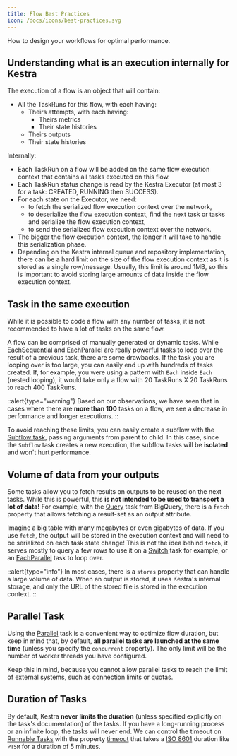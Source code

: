 ```yaml
---
title: Flow Best Practices
icon: /docs/icons/best-practices.svg
---
```


How to design your workflows for optimal performance.

## Understanding what is an execution internally for Kestra

The execution of a flow is an object that will contain:
- All the TaskRuns for this flow, with each having:
    - Theirs attempts, with each having:
        - Theirs metrics
        - Their state histories
    - Theirs outputs
    - Their state histories

Internally:
- Each TaskRun on a flow will be added on the same flow execution context that contains all tasks executed on this flow.
- Each TaskRun status change is read by the Kestra Executor (at most 3 for a task: CREATED, RUNNING then SUCCESS).
- For each state on the Executor, we need:
    - to fetch the serialized flow execution context over the network,
    - to deserialize the flow execution context, find the next task or tasks and serialize the flow execution context,
    - to send the serialized flow execution context over the network.
- The bigger the flow execution context, the longer it will take to handle this serialization phase.
- Depending on the Kestra internal queue and repository implementation, there can be a hard limit on the size of the flow execution context as it is stored as a single row/message. Usually, this limit is around 1MB, so this is important to avoid storing large amounts of data inside the flow execution context.

## Task in the same execution

While it is possible to code a flow with any number of tasks, it is not recommended to have a lot of tasks on the same flow.

A flow can be comprised of manually generated or dynamic tasks. While [EachSequential](/plugins/core/tasks/flows/io.kestra.plugin.core.flow.EachSequential) and [EachParallel](/plugins/core/tasks/flows/io.kestra.plugin.core.flow.EachParallel) are really powerful tasks to loop over the result of a previous task, there are some drawbacks. If the task you are looping over is too large, you can easily end up with hundreds of tasks created. If, for example, you were using a pattern with `Each` inside `Each` (nested looping), it would take only a flow with 20 TaskRuns X 20 TaskRuns to reach 400 TaskRuns.

::alert{type="warning"}
Based on our observations, we have seen that in cases where there are **more than 100** tasks on a flow, we see a decrease in performance and longer executions.
::

To avoid reaching these limits, you can easily create a subflow with the [Subflow task](../04.workflow-components/10.subflows.md), passing arguments from parent to child. In this case, since the `Subflow` task creates a new execution, the subflow tasks will be **isolated** and won't hurt performance.

## Volume of data from your outputs

Some tasks allow you to fetch results on outputs to be reused on the next tasks.
While this is powerful, this **is not intended to be used to transport a lot of data!**
For example, with the [Query](/plugins/plugin-gcp/tasks/bigquery/io.kestra.plugin.gcp.bigquery.query) task from BigQuery, there is a `fetch` property that allows fetching a result-set as an output attribute.

Imagine a big table with many megabytes or even gigabytes of data. If you use `fetch`, the output will be stored in the execution context and will need to be serialized on each task state change! This is not the idea behind `fetch`, it serves mostly to query a few rows to use it on a [Switch](/plugins/core/tasks/flows/io.kestra.plugin.core.flow.Switch) task for example, or an [EachParallel](/plugins/core/tasks/flows/io.kestra.plugin.core.flow.EachParallel) task to loop over.

::alert{type="info"}
In most cases, there is a `stores` property that can handle a large volume of data. When an output is stored, it uses Kestra's internal storage, and only the URL of the stored file is stored in the execution context.
::


## Parallel Task
Using the [Parallel](/plugins/core/tasks/flows/io.kestra.plugin.core.flow.Parallel) task is a convenient way to optimize flow duration, but keep in mind that, by default, **all parallel tasks are launched at the same time** (unless you specify the `concurrent` property). The only limit will be the number of worker threads you have configured.

Keep this in mind, because you cannot allow parallel tasks to reach the limit of external systems, such as connection limits or quotas.


## Duration of Tasks
By default, Kestra **never limits the duration** (unless specified explicitly on the task's documentation) of the tasks. If you have a long-running process or an infinite loop, the tasks will never end. We can control the timeout on [Runnable Tasks](../04.workflow-components/01.tasks/01.runnable-tasks.md) with the property [timeout](../04.workflow-components/13.timeout.md) that takes a [ISO 8601](https://en.wikipedia.org/wiki/ISO_8601) duration like `PT5M` for a duration of 5 minutes.
